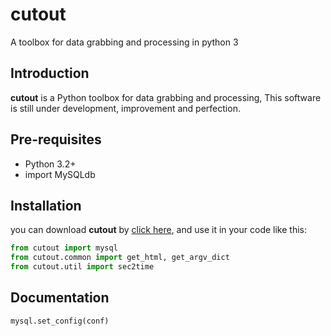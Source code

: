 cutout
======

A toolbox for data grabbing and processing in python 3



Introduction
------------

**cutout** is a Python toolbox for data grabbing and processing, This software is still under development, improvement and perfection.


Pre-requisites
--------------

 * Python 3.2+ 
 * import MySQLdb
 


Installation
------------

you can download **cutout** by [click here](https://github.com/yangjiePro/cutout/archive/master.zip), and use it in your code like this:

```python
from cutout import mysql
from cutout.common import get_html, get_argv_dict
from cutout.util import sec2time
```

Documentation
-------------

```mysql.set_config(conf)```

